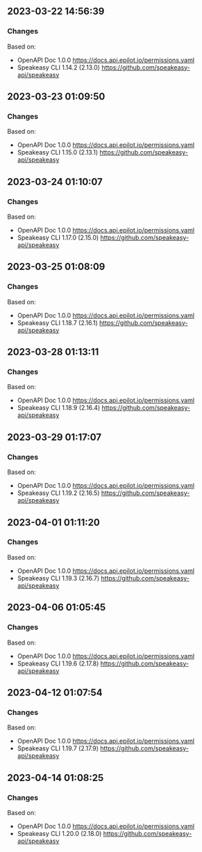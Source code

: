 

## 2023-03-22 14:56:39
### Changes
Based on:
- OpenAPI Doc 1.0.0 https://docs.api.epilot.io/permissions.yaml
- Speakeasy CLI 1.14.2 (2.13.0) https://github.com/speakeasy-api/speakeasy

## 2023-03-23 01:09:50
### Changes
Based on:
- OpenAPI Doc 1.0.0 https://docs.api.epilot.io/permissions.yaml
- Speakeasy CLI 1.15.0 (2.13.1) https://github.com/speakeasy-api/speakeasy

## 2023-03-24 01:10:07
### Changes
Based on:
- OpenAPI Doc 1.0.0 https://docs.api.epilot.io/permissions.yaml
- Speakeasy CLI 1.17.0 (2.15.0) https://github.com/speakeasy-api/speakeasy

## 2023-03-25 01:08:09
### Changes
Based on:
- OpenAPI Doc 1.0.0 https://docs.api.epilot.io/permissions.yaml
- Speakeasy CLI 1.18.7 (2.16.1) https://github.com/speakeasy-api/speakeasy

## 2023-03-28 01:13:11
### Changes
Based on:
- OpenAPI Doc 1.0.0 https://docs.api.epilot.io/permissions.yaml
- Speakeasy CLI 1.18.9 (2.16.4) https://github.com/speakeasy-api/speakeasy

## 2023-03-29 01:17:07
### Changes
Based on:
- OpenAPI Doc 1.0.0 https://docs.api.epilot.io/permissions.yaml
- Speakeasy CLI 1.19.2 (2.16.5) https://github.com/speakeasy-api/speakeasy

## 2023-04-01 01:11:20
### Changes
Based on:
- OpenAPI Doc 1.0.0 https://docs.api.epilot.io/permissions.yaml
- Speakeasy CLI 1.19.3 (2.16.7) https://github.com/speakeasy-api/speakeasy

## 2023-04-06 01:05:45
### Changes
Based on:
- OpenAPI Doc 1.0.0 https://docs.api.epilot.io/permissions.yaml
- Speakeasy CLI 1.19.6 (2.17.8) https://github.com/speakeasy-api/speakeasy

## 2023-04-12 01:07:54
### Changes
Based on:
- OpenAPI Doc 1.0.0 https://docs.api.epilot.io/permissions.yaml
- Speakeasy CLI 1.19.7 (2.17.9) https://github.com/speakeasy-api/speakeasy

## 2023-04-14 01:08:25
### Changes
Based on:
- OpenAPI Doc 1.0.0 https://docs.api.epilot.io/permissions.yaml
- Speakeasy CLI 1.20.0 (2.18.0) https://github.com/speakeasy-api/speakeasy